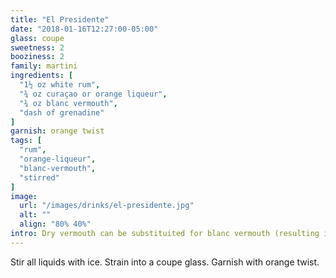 ```yaml
---
title: "El Presidente"
date: "2018-01-16T12:27:00-05:00"
glass: coupe
sweetness: 2
booziness: 2
family: martini
ingredients: [
  "1½ oz white rum",
  "¾ oz curaçao or orange liqueur",
  "¾ oz blanc vermouth",
  "dash of grenadine"
]
garnish: orange twist
tags: [
  "rum",
  "orange-liqueur",
  "blanc-vermouth",
  "stirred"
]
image:
  url: "/images/drinks/el-presidente.jpg"
  alt: ""
  align: "80% 40%"
intro: Dry vermouth can be substituited for blanc vermouth (resulting in a slightly dryer drink, naturally).
---
```

Stir all liquids with ice. Strain into a coupe glass. Garnish with orange twist.
